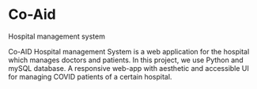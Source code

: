 # Co-Aid
Hospital management system

Co-AID Hospital management System is a web application for the hospital which manages doctors and patients. 
In this project, we use Python and mySQL database. 
A responsive web-app with aesthetic and accessible UI for managing COVID patients of a certain hospital.
